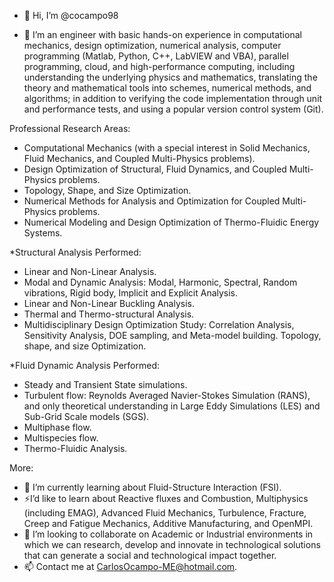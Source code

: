 - 👋 Hi, I’m @cocampo98

- 👀 I’m an engineer with basic hands-on experience in computational mechanics, design optimization, numerical analysis, computer programming (Matlab, Python, C++, LabVIEW and VBA), parallel programming, cloud, and high-performance computing, including understanding the underlying physics and mathematics, translating the theory and mathematical tools into schemes, numerical methods, and algorithms; in addition to verifying the code implementation through unit and performance tests, and using a popular version control system (Git).

Professional Research Areas:

- Computational Mechanics (with a special interest in Solid Mechanics, Fluid Mechanics, and Coupled Multi-Physics problems).
- Design Optimization of Structural, Fluid Dynamics, and Coupled Multi-Physics problems.
- Topology, Shape, and Size Optimization.
- Numerical Methods for Analysis and Optimization for Coupled Multi-Physics problems.
- Numerical Modeling and Design Optimization of Thermo-Fluidic Energy Systems.

*Structural Analysis Performed:

- Linear and Non-Linear Analysis.
- Modal and Dynamic Analysis: Modal, Harmonic, Spectral, Random vibrations, Rigid body, Implicit and Explicit Analysis.
- Linear and Non-Linear Buckling Analysis.
- Thermal and Thermo-structural Analysis.
- Multidisciplinary Design Optimization Study: Correlation Analysis, Sensitivity Analysis, DOE sampling, and Meta-model building. Topology, shape, and size Optimization.

*Fluid Dynamic Analysis Performed:

- Steady and Transient State simulations.
- Turbulent flow: Reynolds Averaged Navier-Stokes Simulation (RANS), and only theoretical understanding in Large Eddy Simulations (LES) and Sub-Grid Scale models (SGS).
- Multiphase flow.
- Multispecies flow.
- Thermo-Fluidic Analysis.

More:

- 🌱 I’m currently learning about Fluid-Structure Interaction (FSI).
- :zap:I’d like to learn about Reactive fluxes and Combustion, Multiphysics (including EMAG), Advanced Fluid Mechanics, Turbulence, Fracture, Creep and Fatigue Mechanics, Additive Manufacturing, and OpenMPI.
- 💞️ I’m looking to collaborate on Academic or Industrial environments in which we can research, develop and innovate in technological solutions that can generate a social and technological impact together.
- 📫 Contact me at CarlosOcampo-ME@hotmail.com.
